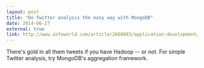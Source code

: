 ```yaml
---
layout: post
title: "Do Twitter analysis the easy way with MongoDB"
date: 2014-06-27
external: true
link: http://www.infoworld.com/article/2608083/application-development/do-twitter-analysis-the-easy-way-with-mongodb.html
---
```


There's gold in all them tweets if you have Hadoop -- or not. For simple Twitter analysis, try MongoDB's aggregation framework.
